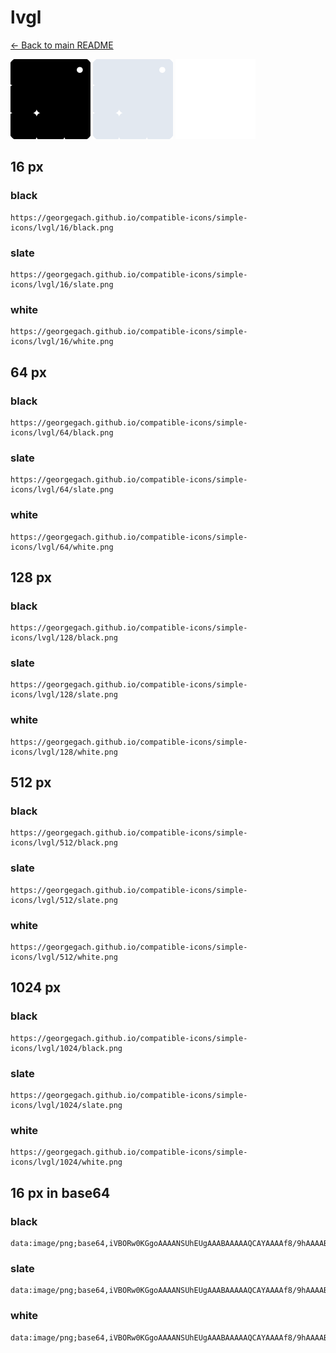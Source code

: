 # lvgl

[← Back to main README](../../README.md)


<img src="./128/black.png" width="128" alt="lvgl black icon" />
<img src="./128/slate.png" width="128" alt="lvgl slate icon" />
<img src="./128/white.png" width="128" alt="lvgl white icon" />

## 16 px

### black
```
https://georgegach.github.io/compatible-icons/simple-icons/lvgl/16/black.png
```

### slate
```
https://georgegach.github.io/compatible-icons/simple-icons/lvgl/16/slate.png
```

### white
```
https://georgegach.github.io/compatible-icons/simple-icons/lvgl/16/white.png
```

## 64 px

### black
```
https://georgegach.github.io/compatible-icons/simple-icons/lvgl/64/black.png
```

### slate
```
https://georgegach.github.io/compatible-icons/simple-icons/lvgl/64/slate.png
```

### white
```
https://georgegach.github.io/compatible-icons/simple-icons/lvgl/64/white.png
```

## 128 px

### black
```
https://georgegach.github.io/compatible-icons/simple-icons/lvgl/128/black.png
```

### slate
```
https://georgegach.github.io/compatible-icons/simple-icons/lvgl/128/slate.png
```

### white
```
https://georgegach.github.io/compatible-icons/simple-icons/lvgl/128/white.png
```

## 512 px

### black
```
https://georgegach.github.io/compatible-icons/simple-icons/lvgl/512/black.png
```

### slate
```
https://georgegach.github.io/compatible-icons/simple-icons/lvgl/512/slate.png
```

### white
```
https://georgegach.github.io/compatible-icons/simple-icons/lvgl/512/white.png
```

## 1024 px

### black
```
https://georgegach.github.io/compatible-icons/simple-icons/lvgl/1024/black.png
```

### slate
```
https://georgegach.github.io/compatible-icons/simple-icons/lvgl/1024/slate.png
```

### white
```
https://georgegach.github.io/compatible-icons/simple-icons/lvgl/1024/white.png
```

## 16 px in base64

### black
```
data:image/png;base64,iVBORw0KGgoAAAANSUhEUgAAABAAAAAQCAYAAAAf8/9hAAAABmJLR0QA/wD/AP+gvaeTAAAAvklEQVQ4ja3SwWrDMBAE0CfXrQsJFHLKIR+Yn+uHhOYY8LX30JQW52JwnYPl1AgX7KQDQmKkGVazC3tUaGeuCm8hHhbm4YAXrLIbxA12+MQixHLmosEDBHzgeXCZ42mqU46vhCtwwnqKQcBP3HtUqLGaYpAl4tnI7hH3Brd04Yoc77qh6HHEK7bJ29pIsEGXeDHgzpHb+M2nr/JR0uKxQfqrC6coXg7JfwnxfIe+ylAmJrVuOodfa/Ed765ilBd/CDSenyXtIAAAAABJRU5ErkJggg==
```

### slate
```
data:image/png;base64,iVBORw0KGgoAAAANSUhEUgAAABAAAAAQCAYAAAAf8/9hAAAABmJLR0QA/wD/AP+gvaeTAAAA60lEQVQ4ja2SwUoDQRBEX02GrJBDVBA8etTv8Sf8OT9E8CjsVb0oCGsiyWXBLg+yu84SNBvs01A99eipHj29rO4lLoEFE0qwDVPnQ8zgB8MScZWmm/kkdBfwLrTQ8+vKEwHfEJgBZFADcTT0UgbP/wDMukNGXhPqO5IrQwOc7zNKxlwgeoLNRmK+77sSDOZemVATr+8GlNPGWPi9MuKRYNkJgjcHt4ib4qZo2RFsBo6Rq04wOnXiWnbFkI+FKqN2vOKMOSlyFJHMmdH4hzbIxhSAfwlxe6hZsEk2dQEJtRZrymXY8IHV/jQb1V90u1CNMVSQQAAAAABJRU5ErkJggg==
```

### white
```
data:image/png;base64,iVBORw0KGgoAAAANSUhEUgAAABAAAAAQCAYAAAAf8/9hAAAABmJLR0QA/wD/AP+gvaeTAAAAxklEQVQ4ja3STUrEUBAE4O9l4g+MIMzKhQfwaF7OgwguhWzdCxEl2QS0XSQZH48RJxlr2d1VdFd1iogn3GFrGXo0KSK6FeRnXGNXrSB/4hFv2KaIiIUCs8gGarS4zJo1zv8Q2OTD70XzYhK9OWaVFBFfSFmtw4DdMQJVQV6M6hTyLLAmhT1qvBifYsYrHnBfzA4OGJsiojU6P6M3pnDrx595yzNFxIce6bcU2ol8lRf/xcT+BH5XoSlEBuN35qcFPqbenozmG29ROeyf3oxrAAAAAElFTkSuQmCC
```

